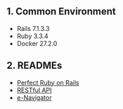 ## 1. Common Environment

- Rails 7.1.3.3
- Ruby 3.3.4
- Docker 27.2.0

## 2. READMEs

- [Perfect Ruby on Rails](./perfect-ruby-on-rails/README.md)
- [RESTful API](./restful-api/README.md)
- [e-Navigator](./e-navigator/README.md)
